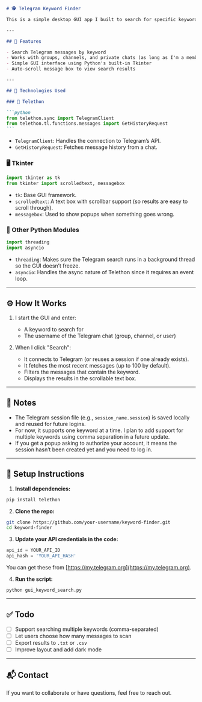 ````markdown
# 🕵️ Telegram Keyword Finder

This is a simple desktop GUI app I built to search for specific keywords inside any Telegram group or channel I'm part of. It uses the [Telethon](https://github.com/LonamiWebs/Telethon) Python library to connect to Telegram and pull message history, and `Tkinter` for the user interface.

---

## 🚀 Features

- Search Telegram messages by keyword
- Works with groups, channels, and private chats (as long as I'm a member)
- Simple GUI interface using Python's built-in Tkinter
- Auto-scroll message box to view search results

---

## 🧱 Technologies Used

### 🔌 Telethon

```python
from telethon.sync import TelegramClient
from telethon.tl.functions.messages import GetHistoryRequest
```
````

- `TelegramClient`: Handles the connection to Telegram’s API.
- `GetHistoryRequest`: Fetches message history from a chat.

### 🖥️ Tkinter

```python
import tkinter as tk
from tkinter import scrolledtext, messagebox
```

- `tk`: Base GUI framework.
- `scrolledtext`: A text box with scrollbar support (so results are easy to scroll through).
- `messagebox`: Used to show popups when something goes wrong.

### 🔁 Other Python Modules

```python
import threading
import asyncio
```

- `threading`: Makes sure the Telegram search runs in a background thread so the GUI doesn’t freeze.
- `asyncio`: Handles the async nature of Telethon since it requires an event loop.

---

## ⚙️ How It Works

1. I start the GUI and enter:

   - A keyword to search for
   - The username of the Telegram chat (group, channel, or user)

2. When I click "Search":

   - It connects to Telegram (or reuses a session if one already exists).
   - It fetches the most recent messages (up to 100 by default).
   - Filters the messages that contain the keyword.
   - Displays the results in the scrollable text box.

---

## 📌 Notes

- The Telegram session file (e.g., `session_name.session`) is saved locally and reused for future logins.
- For now, it supports one keyword at a time. I plan to add support for multiple keywords using comma separation in a future update.
- If you get a popup asking to authorize your account, it means the session hasn’t been created yet and you need to log in.

---

## 🧪 Setup Instructions

1. **Install dependencies:**

```bash
pip install telethon
```

2. **Clone the repo:**

```bash
git clone https://github.com/your-username/keyword-finder.git
cd keyword-finder
```

3. **Update your API credentials in the code:**

```python
api_id = YOUR_API_ID
api_hash = 'YOUR_API_HASH'
```

You can get these from [https://my.telegram.org](https://my.telegram.org).

4. **Run the script:**

```bash
python gui_keyword_search.py
```

---

## ✅ Todo

- [ ] Support searching multiple keywords (comma-separated)
- [ ] Let users choose how many messages to scan
- [ ] Export results to `.txt` or `.csv`
- [ ] Improve layout and add dark mode

---

## 📬 Contact

If you want to collaborate or have questions, feel free to reach out.
